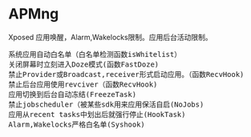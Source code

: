 # APMng
Xposed 应用唤醒，Alarm,Wakelocks限制。应用后台活动限制。
<pre>
系统应用自动白名单（白名单检测函数isWhitelist）
关闭屏幕时立刻进入Doze模式(函数FastDoze)
禁止Provider或Broadcast,receiver形式启动应用。（函数RecvHook)
禁止后台应用使用revciver（函数RecvHook)
应用切换到后台自动冻结(FreezeTask)
禁止jobscheduler（被某些sdk用来应用保活自启(NoJobs)
应用从recent tasks中划出后就强行停止(HookTask)
Alarm,Wakelocks严格白名单(Syshook)
</pre>
